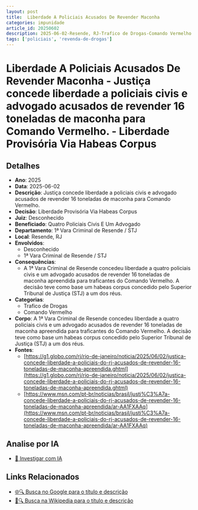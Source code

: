 ```yaml
---
layout: post
title:  Liberdade A Policiais Acusados De Revender Maconha
categories: impunidade
article_id: 20250602
description: 2025-06-02-Resende, RJ-Trafico de Drogas-Comando Vermelho
tags: ['policiais', 'revenda-de-drogas']
---
```


# Liberdade A Policiais Acusados De Revender Maconha - Justiça concede liberdade a policiais civis e advogado acusados de revender 16 toneladas de maconha para Comando Vermelho. - Liberdade Provisória Via Habeas Corpus

## Detalhes
- **Ano**: 2025
- **Data**: 2025-06-02
- **Descrição**: Justiça concede liberdade a policiais civis e advogado acusados de revender 16 toneladas de maconha para Comando Vermelho.
- **Decisão**: Liberdade Provisória Via Habeas Corpus
- **Juiz**: Desconhecido
- **Beneficiado**: Quatro Policiais Civis E Um Advogado
- **Departamento**: 1ª Vara Criminal de Resende / STJ
- **Local**: Resende, RJ
- **Envolvidos**:
  - Desconhecido
  - 1ª Vara Criminal de Resende / STJ
- **Consequências**:
  - A 1ª Vara Criminal de Resende concedeu liberdade a quatro policiais civis e um advogado acusados de revender 16 toneladas de maconha apreendida para traficantes do Comando Vermelho. A decisão teve como base um habeas corpus concedido pelo Superior Tribunal de Justiça (STJ) a um dos réus.
- **Categorias**:
  - Trafico de Drogas
  - Comando Vermelho
- **Corpo**: A 1ª Vara Criminal de Resende concedeu liberdade a quatro policiais civis e um advogado acusados de revender 16 toneladas de maconha apreendida para traficantes do Comando Vermelho. A decisão teve como base um habeas corpus concedido pelo Superior Tribunal de Justiça (STJ) a um dos réus.
- **Fontes**:
  - [https://g1.globo.com/rj/rio-de-janeiro/noticia/2025/06/02/justica-concede-liberdade-a-policiais-do-rj-acusados-de-revender-16-toneladas-de-maconha-apreendida.ghtml](https://g1.globo.com/rj/rio-de-janeiro/noticia/2025/06/02/justica-concede-liberdade-a-policiais-do-rj-acusados-de-revender-16-toneladas-de-maconha-apreendida.ghtml)
  - [https://www.msn.com/pt-br/noticias/brasil/justi%C3%A7a-concede-liberdade-a-policiais-do-rj-acusados-de-revender-16-toneladas-de-maconha-apreendida/ar-AA1FXAAq](https://www.msn.com/pt-br/noticias/brasil/justi%C3%A7a-concede-liberdade-a-policiais-do-rj-acusados-de-revender-16-toneladas-de-maconha-apreendida/ar-AA1FXAAq)

## Analise por IA
- [🤖 Investigar com IA](https://www.perplexity.ai/search?q=%22decis%C3%B5es%20judiciais%20Brasil%22%20Liberdade%20A%20Policiais%20Acusados%20De%20Revender%20Maconha%20Justi%C3%A7a%20concede%20liberdade%20a%20policiais%20civis%20e%20advogado%20acusados%20de%20revender%2016%20toneladas%20de%20maconha%20para%20Comando%20Vermelho.%20Resende%2C%20RJ%202025-06-02%20Desconhecido%20Quatro%20Policiais%20Civis%20E%20Um%20Advogado)

## Links Relacionados
- [🌐🔍 Busca no Google para o título e descrição](https://www.google.com/search?q=%22decis%C3%B5es%20judiciais%20Brasil%22%20Liberdade%20A%20Policiais%20Acusados%20De%20Revender%20Maconha%20Justi%C3%A7a%20concede%20liberdade%20a%20policiais%20civis%20e%20advogado%20acusados%20de%20revender%2016%20toneladas%20de%20maconha%20para%20Comando%20Vermelho.%20Resende%2C%20RJ%202025-06-02%20Desconhecido%20Quatro%20Policiais%20Civis%20E%20Um%20Advogado)
- [📖🔍 Busca na Wikipedia para o título e descrição](https://pt.wikipedia.org/w/index.php?search=%22decis%C3%B5es%20judiciais%20Brasil%22%20Liberdade%20A%20Policiais%20Acusados%20De%20Revender%20Maconha%20Justi%C3%A7a%20concede%20liberdade%20a%20policiais%20civis%20e%20advogado%20acusados%20de%20revender%2016%20toneladas%20de%20maconha%20para%20Comando%20Vermelho.%20Resende%2C%20RJ%202025-06-02%20Desconhecido%20Quatro%20Policiais%20Civis%20E%20Um%20Advogado)


